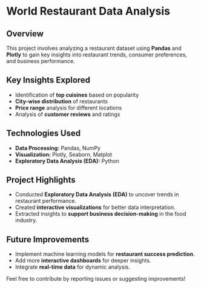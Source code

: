 # World Restaurant Data Analysis

## Overview
This project involves analyzing a restaurant dataset using **Pandas** and **Plotly** to gain key insights into restaurant trends, consumer preferences, and business performance.

## Key Insights Explored
- Identification of **top cuisines** based on popularity
- **City-wise distribution** of restaurants
- **Price range** analysis for different locations
- Analysis of **customer reviews** and ratings

## Technologies Used
- **Data Processing:** Pandas, NumPy
- **Visualization:** Plotly, Seaborn, Matplot
- **Exploratory Data Analysis (EDA):** Python

## Project Highlights
- Conducted **Exploratory Data Analysis (EDA)** to uncover trends in restaurant performance.
- Created **interactive visualizations** for better data interpretation.
- Extracted insights to **support business decision-making** in the food industry.

## Future Improvements
- Implement machine learning models for **restaurant success prediction**.
- Add more **interactive dashboards** for deeper insights.
- Integrate **real-time data** for dynamic analysis.


Feel free to contribute by reporting issues or suggesting improvements!

